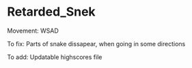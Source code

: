# Retarded_Snek
Movement: WSAD

To fix:
Parts of snake dissapear, when going in some directions

To add:
Updatable highscores file
